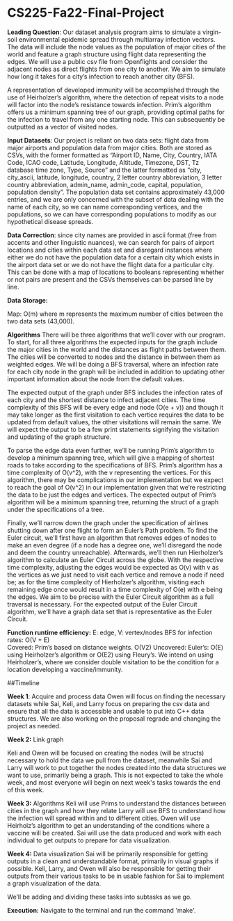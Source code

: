 # CS225-Fa22-Final-Project

**Leading Question**: 
 Our dataset analysis program aims to simulate a virgin-soil environmental epidemic spread through multiarray infection vectors. The data will include the node values as the population of major cities of the world and feature a graph structure using flight data representing the edges. We will use a public csv file from Openflights and consider the adjacent nodes as direct flights from one city to another. We aim to simulate how long it takes for a city’s infection to reach another city (BFS). 
 
 A representation of developed immunity will be accomplished through the use of Heirholzer’s algorithm, where the detection of repeat visits to a node will factor into the node’s resistance towards infection. Prim’s algorithm offers us a minimum spanning tree of our graph, providing optimal paths for the infection to travel from any one starting node. This can subsequently be outputted as a vector of visited nodes. 
 

**Input Datasets**: Our project is reliant on two data sets: flight data from major airports and population data from major cities. Both are stored as CSVs, with the former formatted as “Airport ID, Name, City, Country, IATA Code, ICAO code, Latitude, Longitude, Altitude, Timezone, DST, Tz database time zone, Type, Source” and the latter formatted as “city, city_ascii, latitude, longitude, country, 2 letter country abbreviation, 3 letter country abbreviation, admin_name, admin_code, capital, population, population density”. The population data set contains  approximately 43,000 entries, and we are only concerned with the subset of data dealing with the name of each city, so we can name corresponding vertices, and the populations, so we can have corresponding populations to modify as our hypothetical disease spreads.


**Data Correction**: since city names are provided in ascii format (free from accents and other linguistic nuances), we can search for pairs of airport locations and cities within each data set and disregard instances where either we do not have the population data for a certain city which exists in the airport data set or we do not have the flight data for a particular city. This can be done with a map of locations to booleans representing whether or not pairs are present and the CSVs themselves can be parsed line by line.

**Data Storage:**

Map: O(m) where m represents the maximum number of cities between the two data sets (43,000).


**Algorithms**
There will be three algorithms that we’ll cover with our program. To start, for all three algorithms the expected inputs for the graph include the major cities in the world and the distances as flight paths between them. The cities will be converted to nodes and the distance in between them as weighted edges. We will be doing a BFS traversal, where an infection rate for each city node in the graph will be included in addition to updating other important information about the node from the default values.


The expected output of the graph under BFS includes the infection rates of each city and the shortest distance to infect adjacent cities. The time complexity of this BFS will be every edge and node (O(e + v)) and though it may take longer as the first visitation to each vertice requires the data to be updated from default values, the other visitations will remain the same. We will expect the output to be a few print statements signifying the visitation and updating of the graph structure. 


To parse the edge data even further, we’ll be running Prim’s algorithm to develop a minimum spanning tree, which will give a mapping of shortest roads to take according to the specifications of BFS. Prim’s algorithm has a time complexity of O(v^2), with the v representing the vertices. For this algorithm, there may be complications in our implementation but we expect to reach the goal of O(v^2) in our implementation given that we’re restricting the data to be just the edges and vertices. The expected output of Prim’s algorithm will be a minimum spanning tree, returning the struct of a graph under the specifications of a tree.


Finally, we’ll narrow down the graph under the specification of airlines shutting down after one flight to form an Euler’s Path problem. To find the Euler circuit, we’ll first have an algorithm that removes edges of nodes to make an even degree (if a node has a degree one, we’ll disregard the node and deem the country unreachable). Afterwards, we’ll then run Hierholzer’s algorithm to calculate an Euler Circuit across the globe. With the respective time complexity, adjusting the edges would be expected as O(v) with v as the vertices as we just need to visit each vertice and remove a node if need be; as for the time complexity of Hierholzer’s algorithm, visiting each remaining edge once would result in a time complexity of O(e) with e being the edges. We aim to be precise with the Euler Circuit algorithm as a full traversal is necessary. For the expected output of the Euler Circuit algorithm, we’ll have a graph data set that is representative as the Euler Circuit.

**Function runtime efficiency:** 
E: edge, V: vertex/nodes 
BFS for infection rates: O(V + E)  
Covered: Prim’s based on distance weights. O(V2)
Uncovered: Euler’s: O(E) using Heirholzer’s algorithm or O(E2) using Fleury’s. We intend on using Heirholzer’s, where we consider double visitation to be the condition for a location developing a vaccine/immunity.

##Timeline

**Week 1**: Acquire and process data
Owen will focus on finding the necessary datasets while Sai, Keli, and Larry focus on preparing the csv data and ensure that all the data is accessible and usable to put into C++ data structures. We are also working on the proposal regrade and changing the project as needed.


**Week 2:** Link graph

Keli and Owen will be focused on creating the nodes (will be structs) necessary to hold the data we pull from the dataset, meanwhile Sai and Larry will work to put together the nodes created into the data structures we want to use, primarily being a graph. This is not expected to take the whole week, and most everyone will begin on next week's tasks towards the end of this week.

**Week 3:** Algorithms
Keli will use Prims to understand the distances between cities in the graph and how they relate Larry will use BFS to understand how the infection will spread within and to different cities. Owen will use Heirholz’s algorithm to get an understanding of the conditions where a vaccine will be created. Sai will use the data produced and work with each individual to get outputs to prepare for data visualization.

**Week 4:** Data visualization
Sai will be primarily responsible for getting outputs in a clean and understandable format, primarily in visual graphs if possible. Keli, Larry, and Owen will also be responsible for getting their outputs from their various tasks to be in usable fashion for Sai to implement a graph visualization of the data.

We’ll be adding and dividing these tasks into subtasks as we go.



**Execution:**
Navigate to the terminal and run the command 'make'. 